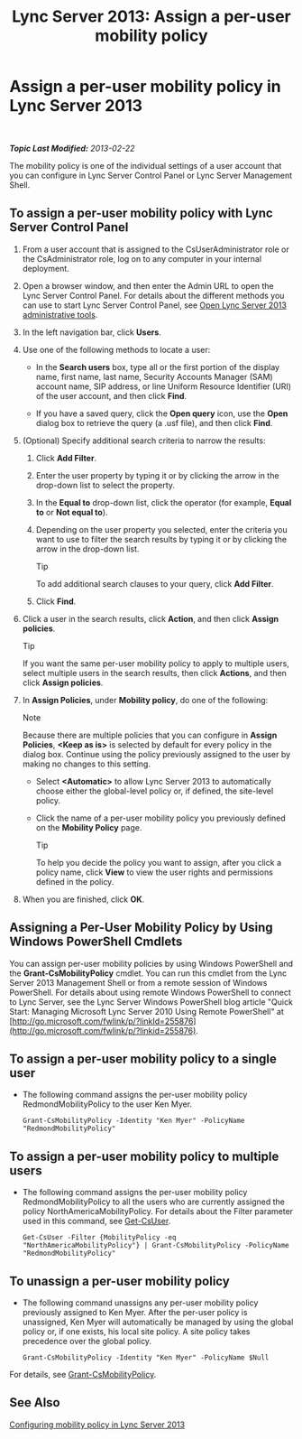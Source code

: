 ﻿---
title: 'Lync Server 2013: Assign a per-user mobility policy'
TOCTitle: Assign a per-user mobility policy
ms:assetid: d8bf997f-4bc7-48d3-973b-323505f55e9d
ms:mtpsurl: https://technet.microsoft.com/en-us/library/JJ721902(v=OCS.15)
ms:contentKeyID: 49733836
ms.date: 07/23/2014
mtps_version: v=OCS.15
---

<div data-xmlns="http://www.w3.org/1999/xhtml">

<div class="topic" data-xmlns="http://www.w3.org/1999/xhtml" data-msxsl="urn:schemas-microsoft-com:xslt" data-cs="http://msdn.microsoft.com/en-us/">

<div data-asp="http://msdn2.microsoft.com/asp">

# Assign a per-user mobility policy in Lync Server 2013

</div>

<div id="mainSection">

<div id="mainBody">

<span> </span>

_**Topic Last Modified:** 2013-02-22_

The mobility policy is one of the individual settings of a user account that you can configure in Lync Server Control Panel or Lync Server Management Shell.

<div>

## To assign a per-user mobility policy with Lync Server Control Panel

1.  From a user account that is assigned to the CsUserAdministrator role or the CsAdministrator role, log on to any computer in your internal deployment.

2.  Open a browser window, and then enter the Admin URL to open the Lync Server Control Panel. For details about the different methods you can use to start Lync Server Control Panel, see [Open Lync Server 2013 administrative tools](lync-server-2013-open-lync-server-administrative-tools.md).

3.  In the left navigation bar, click **Users**.

4.  Use one of the following methods to locate a user:
    
      - In the **Search users** box, type all or the first portion of the display name, first name, last name, Security Accounts Manager (SAM) account name, SIP address, or line Uniform Resource Identifier (URI) of the user account, and then click **Find**.
    
      - If you have a saved query, click the **Open query** icon, use the **Open** dialog box to retrieve the query (a .usf file), and then click **Find**.

5.  (Optional) Specify additional search criteria to narrow the results:
    
    1.  Click **Add Filter**.
    
    2.  Enter the user property by typing it or by clicking the arrow in the drop-down list to select the property.
    
    3.  In the **Equal to** drop-down list, click the operator (for example, **Equal to** or **Not equal to**).
    
    4.  Depending on the user property you selected, enter the criteria you want to use to filter the search results by typing it or by clicking the arrow in the drop-down list.
        
        <div>
        

        > [!TIP]
        > To add additional search clauses to your query, click <STRONG>Add Filter</STRONG>.

        
        </div>
    
    5.  Click **Find**.

6.  Click a user in the search results, click **Action**, and then click **Assign policies**.
    
    <div>
    

    > [!TIP]
    > If you want the same per-user mobility policy to apply to multiple users, select multiple users in the search results, then click <STRONG>Actions</STRONG>, and then click <STRONG>Assign policies</STRONG>.

    
    </div>

7.  In **Assign Policies**, under **Mobility policy**, do one of the following:
    
    <div>
    

    > [!NOTE]
    > Because there are multiple policies that you can configure in <STRONG>Assign Policies</STRONG>, <STRONG>&lt;Keep as is&gt;</STRONG> is selected by default for every policy in the dialog box. Continue using the policy previously assigned to the user by making no changes to this setting.

    
    </div>
    
      - Select **\<Automatic\>** to allow Lync Server 2013 to automatically choose either the global-level policy or, if defined, the site-level policy.
    
      - Click the name of a per-user mobility policy you previously defined on the **Mobility Policy** page.
        
        <div>
        

        > [!TIP]
        > To help you decide the policy you want to assign, after you click a policy name, click <STRONG>View</STRONG> to view the user rights and permissions defined in the policy.

        
        </div>

8.  When you are finished, click **OK**.

</div>

<div>

## Assigning a Per-User Mobility Policy by Using Windows PowerShell Cmdlets

You can assign per-user mobility policies by using Windows PowerShell and the **Grant-CsMobilityPolicy** cmdlet. You can run this cmdlet from the Lync Server 2013 Management Shell or from a remote session of Windows PowerShell. For details about using remote Windows PowerShell to connect to Lync Server, see the Lync Server Windows PowerShell blog article "Quick Start: Managing Microsoft Lync Server 2010 Using Remote PowerShell" at [http://go.microsoft.com/fwlink/p/?linkId=255876](http://go.microsoft.com/fwlink/p/?linkid=255876).

<div>

## To assign a per-user mobility policy to a single user

  - The following command assigns the per-user mobility policy RedmondMobilityPolicy to the user Ken Myer.
    
        Grant-CsMobilityPolicy -Identity "Ken Myer" -PolicyName "RedmondMobilityPolicy"

</div>

<div>

## To assign a per-user mobility policy to multiple users

  - The following command assigns the per-user mobility policy RedmondMobilityPolicy to all the users who are currently assigned the policy NorthAmericaMobilityPolicy. For details about the Filter parameter used in this command, see [Get-CsUser](get-csuser.md).
    
        Get-CsUser -Filter {MobilityPolicy -eq "NorthAmericaMobilityPolicy"} | Grant-CsMobilityPolicy -PolicyName "RedmondMobilityPolicy"

</div>

<div>

## To unassign a per-user mobility policy

  - The following command unassigns any per-user mobility policy previously assigned to Ken Myer. After the per-user policy is unassigned, Ken Myer will automatically be managed by using the global policy or, if one exists, his local site policy. A site policy takes precedence over the global policy.
    
        Grant-CsMobilityPolicy -Identity "Ken Myer" -PolicyName $Null

</div>

For details, see [Grant-CsMobilityPolicy](grant-csmobilitypolicy.md).

</div>

<div>

## See Also


[Configuring mobility policy in Lync Server 2013](lync-server-2013-configuring-mobility-policy.md)  
  

</div>

</div>

<span> </span>

</div>

</div>

</div>

